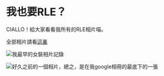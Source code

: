 # 我也要RLE？

CIALLO！給大家看看我所有的RLE相片喵。

全部相片請看[這裏](https://photos.app.goo.gl/4TeccdphSS7wvBXA9)

![我最早的女裝相片記錄](#)

![好久之前的一個相片，總之，是在我google相冊的最底下的一張](https://photos.app.goo.gl/EKuwZtXQK4jt2PdR6)

